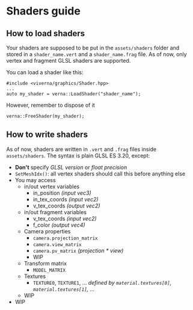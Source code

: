 # Shaders guide

## How to load shaders

Your shaders are supposed to be put in the `assets/shaders` folder and stored in a `shader_name.vert` and a `shader_name.frag` file. As of now, only vertex and fragment GLSL shaders are supported.

You can load a shader like this:
```
#include <viverna/graphics/Shader.hpp>
...
auto my_shader = verna::LoadShader("shader_name");
```
However, remember to dispose of it
```
verna::FreeShader(my_shader);
```

## How to write shaders

As of now, shaders are written in `.vert` and `.frag` files inside `assets/shaders`. The syntax is plain GLSL ES 3.20, except:

- **Don't** specify *GLSL version* or *float precision*
- `SetMeshIdx()`: all vertex shaders should call this before anything else
- You may access
    - in/out vertex variables
        - in_position   _(input vec3)_
        - in_tex_coords _(input vec2)_
        - v_tex_coords  _(output vec2)_
    - in/out fragment variables
        - v_tex_coords  _(input vec2)_
        - f_color       _(output vec4)_
    - Camera properties
        - `camera.projection_matrix`
        - `camera.view_matrix`
        - `camera.pv_matrix` _(projection * view)_
        - WIP
    - Transform matrix
        - `MODEL_MATRIX`
    - Textures
        - `TEXTURE0`, `TEXTURE1`, ... _defined by `material.textures[0]`, `material.textures[1]`, ..._
    - WIP
- WIP